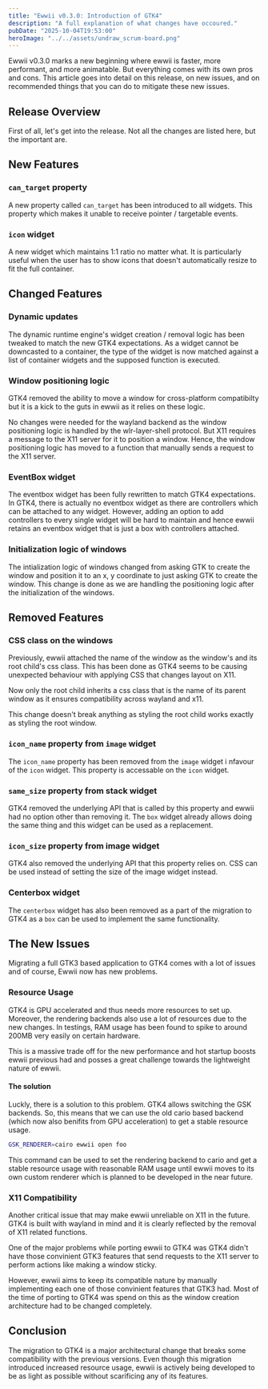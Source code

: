 ```yaml
---
title: "Ewwii v0.3.0: Introduction of GTK4"
description: "A full explanation of what changes have occoured."
pubDate: "2025-10-04T19:53:00"
heroImage: "../../assets/undraw_scrum-board.png"
---
```


Ewwii v0.3.0 marks a new beginning where ewwii is faster, more performant, and more animatable. But everything comes with its own pros and cons. This article goes into detail on this release, on new issues, and on recommended things that you can do to mitigate these new issues.

## Release Overview

First of all, let's get into the release. Not all the changes are listed here, but the important are.

## New Features

### `can_target` property

A new property called `can_target` has been introduced to all widgets. This property which makes it unable to receive pointer / targetable events.

### `icon` widget

A new widget which maintains 1:1 ratio no matter what. It is particularly useful when the user has to show icons that doesn't automatically resize to fit the full container.

## Changed Features

### Dynamic updates

The dynamic runtime engine's widget creation / removal logic has been tweaked to match the new GTK4 expectations. As a widget cannot be downcasted to a container, the type of the widget is now matched against a list of container widgets and the supposed function is executed.

### Window positioning logic

GTK4 removed the ability to move a window for cross-platform compatibilty but it is a kick to the guts in ewwii as it relies on these logic.

No changes were needed for the wayland backend as the window positioning logic is handled by the wlr-layer-shell protocol. But X11 requires a message to the X11 server for it to position a window. Hence, the window positioning logic has moved to a function that manually sends a request to the X11 server.

### EventBox widget

The eventbox widget has been fully rewritten to match GTK4 expectations. In GTK4, there is actually no eventbox widget as there are controllers which can be attached to any widget. However, adding an option to add controllers to every single widget will be hard to maintain and hence ewwii retains an eventbox widget that is just a box with controllers attached.

### Initialization logic of windows

The intialization logic of windows changed from asking GTK to create the window and position it to an x, y coordinate to just asking GTK to create the window. This change is done as we are handling the positioning logic after the initialization of the windows.

## Removed Features

### CSS class on the windows

Previously, ewwii attached the name of the window as the window's and its root child's css class. This has been done as GTK4 seems to be causing unexpected behaviour with applying CSS that changes layout on X11.

Now only the root child inherits a css class that is the name of its parent window as it ensures compatibility across wayland and x11.

This change doesn't break anything as styling the root child works exactly as styling the root window.

### `icon_name` property from `image` widget

The `icon_name` property has been removed from the `image` widget i nfavour of the `icon` widget. This property is accessable on the `icon` widget.

### `same_size` property from stack widget

GTK4 removed the underlying API that is called by this property and ewwii had no option other than removing it. The `box` widget already allows doing the same thing and this widget can be used as a replacement.

### `icon_size` property from image widget

GTK4 also removed the underlying API that this property relies on. CSS can be used instead of setting the size of the image widget instead.

### Centerbox widget

The `centerbox` widget has also been removed as a part of the migration to GTK4 as a `box` can be used to implement the same functionality.

## The New Issues

Migrating a full GTK3 based application to GTK4 comes with a lot of issues and of course, Ewwii now has new problems.

### Resource Usage

GTK4 is GPU accelerated and thus needs more resources to set up. Moreover, the rendering backends also use a lot of resources due to the new changes. In testings, RAM usage has been found to spike to around 200MB very easily on certain hardware.

This is a massive trade off for the new performance and hot startup boosts ewwii previous had and posses a great challenge towards the lightweight nature of ewwii.

#### The solution

Luckly, there is a solution to this problem. GTK4 allows switching the GSK backends. So, this means that we can use the old cario based backend (which now also benifits from GPU acceleration) to get a stable resource usage.

```bash
GSK_RENDERER=cairo ewwii open foo
```

This command can be used to set the rendering backend to cario and get a stable resource usage with reasonable RAM usage until ewwii moves to its own custom renderer which is planned to be developed in the near future.

### X11 Compatibility

Another critical issue that may make ewwii unreliable on X11 in the future. GTK4 is built with wayland in mind and it is clearly reflected by the removal of X11 related functions.

One of the major problems while porting ewwii to GTK4 was GTK4 didn't have those convinient GTK3 features that send requests to the X11 server to perform actions like making a window sticky.

However, ewwii aims to keep its compatible nature by manually implementing each one of those convinient features that GTK3 had. Most of the time of porting to GTK4 was spend on this as the window creation architecture had to be changed completely.

## Conclusion

The migration to GTK4 is a major architectural change that breaks some compatibility with the previous versions. Even though this migration introduced increased resource usage, ewwii is actively being developed to be as light as possible without scarificing any of its features.
